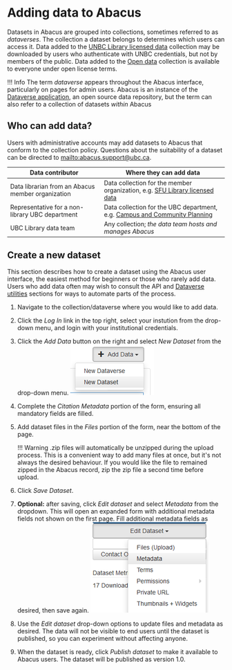 # Adding data to Abacus
Datasets in Abacus are grouped into collections, sometimes referred to as _dataverses_. The collection a dataset belongs to determines which users can access it. Data added to the [UNBC Library licensed data](https://abacus.library.ubc.ca/dataverses/uvic) collection may be downloaded by users who authenticate with UNBC credentials, but not by members of the public. Data added to the [Open data](https://abacus.library.ubc.ca/dataverse/open) collection is available to everyone under open license terms.

!!! Info
    The term _dataverse_ appears throughout the Abacus interface, particularly on pages for admin users. Abacus is an instance of the [Dataverse application](https://dataverse.org/about), an open source data repository, but the term can also refer to a collection of datasets _within_ Abacus 

## Who can add data?
Users with administrative accounts may add datasets to Abacus that conform to the collection policy. Questions about the suitability of a dataset can be directed to <mailto:abacus.support@ubc.ca>. 

| Data contributor | Where they can add data
| --- | ---
| Data librarian from an Abacus member organization | Data collection for the member organization, e.g. [SFU Library licensed data](https://abacus.library.ubc.ca/dataverse/sfu)
| Representative for a non-library UBC department | Data collection for the UBC department, e.g. [Campus and Community Planning](https://abacus.library.ubc.ca/dataverse/ccp)
| UBC Library data team | Any collection; _the data team hosts and manages Abacus_


## Create a new dataset
This section describes how to create a dataset using the Abacus user interface, the easiest method for beginners or those who rarely add data. Users who add data often may wish to consult the API and [Dataverse utilities](../dataset_code/dataverse_utils/docs) sections for ways to automate parts of the process.  

1. Navigate to the collection/dataverse where you would like to add data.  

2. Click the _Log In_ link in the top right, select your instution from the drop-down menu, and login with your institutional credentials.

3. Click the _Add Data_ button on the right and select _New Dataset_ from the drop-down menu.
    ![add new dataset](media/adding_data-new_dataset.png)

4. Complete the _Citation Metadata_ portion of the form, ensuring all mandatory fields are filled.

5. Add dataset files in the _Files_ portion of the form, near the bottom of the page.
    
    !!! Warning
        .zip files will automatically be unzipped during the upload process. This is a convenient way to add many files at once, but it's not always the desired behaviour. If you would like the file to remained zipped in the Abacus record, zip the zip file a second time before upload.
    
6. Click _Save Dataset_. 

7. **Optional:** after saving, click _Edit dataset_ and select _Metadata_ from the dropdown. This will open an expanded form with additional metadata fields not shown on the first page. Fill additional metadata fields as desired, then save again.
    ![add new dataset](media/adding_data-edit_metadata.png)

8. Use the _Edit dataset_ drop-down options to update files and metadata as desired. The data will not be visible to end users until the dataset is published, so you can experiment without affecting anyone. 

9. When the dataset is ready, click _Publish dataset_ to make it available to Abacus users. The dataset will be published as version 1.0.

